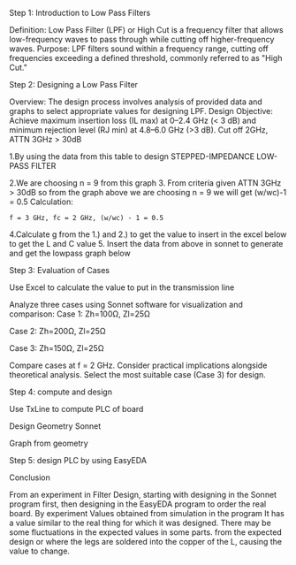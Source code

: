 Step 1: Introduction to Low Pass Filters

Definition: Low Pass Filter (LPF) or High Cut is a frequency filter that allows low-frequency waves to pass through while cutting off higher-frequency waves.
Purpose: LPF filters sound within a frequency range, cutting off frequencies exceeding a defined threshold, commonly referred to as "High Cut."

Step 2: Designing a Low Pass Filter

Overview: The design process involves analysis of provided data and graphs to select appropriate values for designing LPF.
Design Objective: Achieve maximum insertion loss (IL max) at 0–2.4 GHz (< 3 dB) and minimum rejection level (RJ min) at 4.8–6.0 GHz (>3 dB).
Cut off 2GHz, ATTN 3GHz > 30dB

1.By using the data from this table to design STEPPED-IMPEDANCE LOW-PASS FILTER


2.We are choosing n = 9 from this graph
3. From criteria given ATTN 3GHz > 30dB so from the graph above we are choosing n = 9 we will get (w/wc)-1 = 0.5 Calculation:

 	f = 3 GHz, fc = 2 GHz, (w/wc) - 1 = 0.5

4.Calculate g from the 1.) and 2.) to get the value to insert in the excel below to get the L and C value
5. Insert the data from above in sonnet to generate and get the lowpass graph below




Step 3: Evaluation of Cases

Use Excel to calculate the value to put in the transmission line


Analyze three cases using Sonnet software for visualization and comparison:
Case 1: Zh=100Ω, Zl=25Ω

Case 2: Zh=200Ω, Zl=25Ω

Case 3: Zh=150Ω, Zl=25Ω



Compare cases at f = 2 GHz.
Consider practical implications alongside theoretical analysis.
Select the most suitable case (Case 3) for design.

Step 4: compute and design

Use TxLine to compute PLC of board









Design Geometry Sonnet




Graph from geometry




Step 5: design PLC by using EasyEDA


Conclusion

From an experiment in Filter Design, starting with designing in the Sonnet program first, then designing in the EasyEDA program to order the real board. By experiment Values ​​obtained
from simulation in the program It has a value similar to the real thing for which it was designed. There may be some fluctuations in the expected values ​​in some parts. from the expected design or where the legs are soldered into the copper of the L, causing the value to change.
